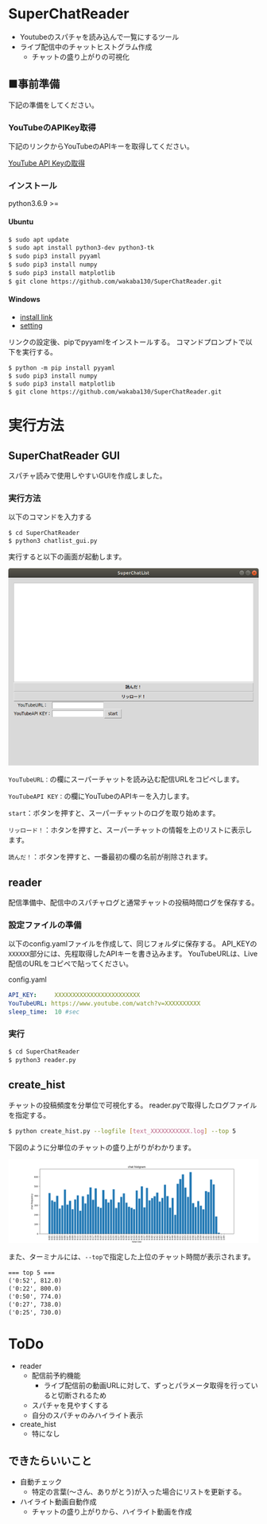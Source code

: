# SuperChatReader

+ Youtubeのスパチャを読み込んで一覧にするツール
+ ライブ配信中のチャットヒストグラム作成
  + チャットの盛り上がりの可視化

## ■事前準備

下記の準備をしてください。

### YouTubeのAPIKey取得

下記のリンクからYouTubeのAPIキーを取得してください。

[YouTube API Keyの取得](https://qiita.com/iroiro_bot/items/1016a6a439dfb8d21eca)

### インストール

python3.6.9 >=

#### Ubuntu

```bash
$ sudo apt update
$ sudo apt install python3-dev python3-tk
$ sudo pip3 install pyyaml
$ sudo pip3 install numpy
$ sudo pip3 install matplotlib
$ git clone https://github.com/wakaba130/SuperChatReader.git
```

#### Windows

+ [install link](https://www.python.jp/install/windows/install.html)
+ [setting](https://www.javadrive.jp/python/install/index3.html)

リンクの設定後、pipでpyyamlをインストールする。
コマンドプロンプトで以下を実行する。

```
$ python -m pip install pyyaml
$ sudo pip3 install numpy
$ sudo pip3 install matplotlib
$ git clone https://github.com/wakaba130/SuperChatReader.git
```


# 実行方法

## SuperChatReader GUI

スパチャ読みで使用しやすいGUIを作成しました。

### 実行方法

以下のコマンドを入力する

```
$ cd SuperChatReader
$ python3 chatlist_gui.py
```

実行すると以下の画面が起動します。

![image](test/SuperChatReader.png)

`YouTubeURL：`の欄にスーパーチャットを読み込む配信URLをコピペします。

`YouTubeAPI KEY：`の欄にYouTubeのAPIキーを入力します。

`start`：ボタンを押すと、スーパーチャットのログを取り始めます。

`リッロード！`：ホタンを押すと、スーパーチャットの情報を上のリストに表示します。

`読んだ！`：ボタンを押すと、一番最初の欄の名前が削除されます。


## reader

配信準備中、配信中のスパチャログと通常チャットの投稿時間ログを保存する。

### 設定ファイルの準備

以下のconfig.yamlファイルを作成して、同じフォルダに保存する。
API_KEYの`XXXXXX`部分には、先程取得したAPIキーを書き込みます。
YouTubeURLは、Live配信のURLをコピペで貼ってください。

config.yaml

```yaml
API_KEY:     XXXXXXXXXXXXXXXXXXXXXXXX
YouTubeURL: https://www.youtube.com/watch?v=XXXXXXXXXX
sleep_time:  10 #sec
```

### 実行

```bash
$ cd SuperChatReader
$ python3 reader.py
```

## create_hist

チャットの投稿頻度を分単位で可視化する。
reader.pyで取得したログファイルを指定する。

```bash
$ python create_hist.py --logfile [text_XXXXXXXXXXX.log] --top 5
```

下図のように分単位のチャットの盛り上がりがわかります。

![image](test/chat_hist.png)

また、ターミナルには、`--top`で指定した上位のチャット時間が表示されます。

```
=== top 5 ===
('0:52', 812.0)
('0:22', 800.0)
('0:50', 774.0)
('0:27', 738.0)
('0:25', 730.0)
```

# ToDo

+ reader
  + 配信前予約機能
    + ライブ配信前の動画URLに対して、ずっとパラメータ取得を行っていると切断されるため
  + スパチャを見やすくする
  + 自分のスパチャのみハイライト表示
+ create_hist
  + 特になし

## できたらいいこと

+ 自動チェック
  + 特定の言葉(〜さん、ありがとう)が入った場合にリストを更新する。
+ ハイライト動画自動作成
  + チャットの盛り上がりから、ハイライト動画を作成